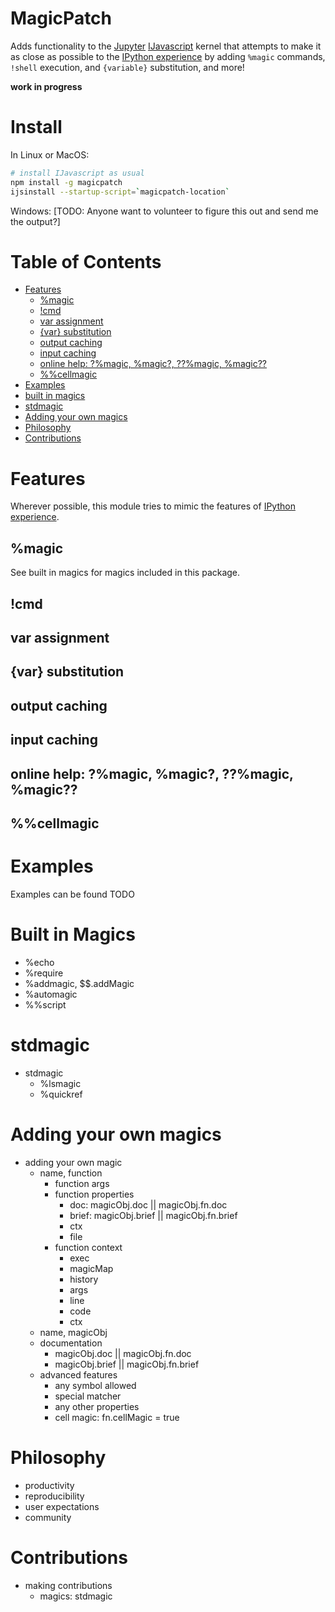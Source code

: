 # MagicPatch
Adds functionality to the [Jupyter](https://jupyter.org/) [IJavascript](http://n-riesco.github.io/ijavascript) kernel that attempts to make it as close as possible to the [IPython experience](https://ipython.readthedocs.io/en/stable/interactive/reference.html#interactive-use) by adding `%magic` commands, `!shell` execution, and `{variable}` substitution, and more!

__work in progress__

# Install
In Linux or MacOS:
``` sh
# install IJavascript as usual
npm install -g magicpatch
ijsinstall --startup-script=`magicpatch-location`
```

Windows:
[TODO: Anyone want to volunteer to figure this out and send me the output?]

# Table of Contents
<!-- START doctoc generated TOC please keep comment here to allow auto update -->
<!-- DON'T EDIT THIS SECTION, INSTEAD RE-RUN doctoc TO UPDATE -->

- [Features](#features)
  - [%magic](#%25magic)
  - [!cmd](#cmd)
  - [var assignment](#var-assignment)
  - [{var} substitution](#var-substitution)
  - [output caching](#output-caching)
  - [input caching](#input-caching)
  - [online help: ?%magic, %magic?, ??%magic, %magic??](#online-help-%25magic-%25magic-%25magic-%25magic)
  - [%%cellmagic](#%25llmagic)
- [Examples](#examples)
- [built in magics](#built-in-magics)
- [stdmagic](#stdmagic)
- [Adding your own magics](#adding-your-own-magics)
- [Philosophy](#philosophy)
- [Contributions](#contributions)

<!-- END doctoc generated TOC please keep comment here to allow auto update -->

# Features
Wherever possible, this module tries to mimic the features of [IPython experience](https://ipython.readthedocs.io/en/stable/interactive/reference.html#interactive-use).
## %magic
See built in magics for magics included in this package.
## !cmd
## var assignment
## {var} substitution
## output caching
## input caching
## online help: ?%magic, %magic?, ??%magic, %magic??
## %%cellmagic

# Examples
Examples can be found TODO

# Built in Magics
* %echo
* %require
* %addmagic, $$.addMagic
* %automagic
* %%script

# stdmagic
* stdmagic
  * %lsmagic
  * %quickref

# Adding your own magics
* adding your own magic
  * name, function
    * function args
    * function properties
      * doc: magicObj.doc || magicObj.fn.doc
      * brief: magicObj.brief || magicObj.fn.brief
      * ctx
      * file
    * function context
      * exec
      * magicMap
      * history
      * args
      * line
      * code
      * ctx
  * name, magicObj
  * documentation
    * magicObj.doc || magicObj.fn.doc
    * magicObj.brief || magicObj.fn.brief
  * advanced features
    * any symbol allowed
    * special matcher
    * any other properties
    * cell magic: fn.cellMagic = true

# Philosophy
* productivity
* reproducibility
* user expectations
* community

# Contributions
* making contributions
  * magics: stdmagic